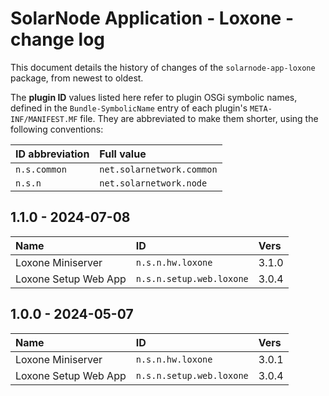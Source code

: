 # SolarNode Application - Loxone - change log

This document details the history of changes of the `solarnode-app-loxone` package, from
newest to oldest.

The **plugin ID** values listed here refer to plugin OSGi symbolic names, defined in the
`Bundle-SymbolicName` entry of each plugin's `META-INF/MANIFEST.MF` file. They are abbreviated to
make them shorter, using the following conventions:

| ID abbreviation | Full value                |
|:----------------|:--------------------------|
| `n.s.common`    | `net.solarnetwork.common` |
| `n.s.n`         | `net.solarnetwork.node`   |

## 1.1.0 - 2024-07-08

| Name                 | ID                       | Vers  |
|:---------------------|:-------------------------|:------|
| Loxone Miniserver    | `n.s.n.hw.loxone`        | 3.1.0 |
| Loxone Setup Web App | `n.s.n.setup.web.loxone` | 3.0.4 |


## 1.0.0 - 2024-05-07

| Name                 | ID                       | Vers  |
|:---------------------|:-------------------------|:------|
| Loxone Miniserver    | `n.s.n.hw.loxone`        | 3.0.1 |
| Loxone Setup Web App | `n.s.n.setup.web.loxone` | 3.0.4 |
